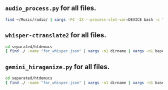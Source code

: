 ## `audio_process.py` for all files.
```bash
find ~/Music/radio/ | xargs -P4 -IX --process-slot-var=DEVICE bash -c "CUDA_VISIBLE_DEVICES=\$((\`printenv DEVICE\`%2)) python audio_process.py X"
```

## `whisper-ctranslate2` for all files.
```bash
cd separated/htdemucs
{ find ./ -name "for_whisper.json" | xargs -n1 dirname | xargs -n1 basename ; ls -1 --color=none; } | sort | uniq -u | xargs -P4 -IX --process-slot-var=DEVICE bash -c "CUDA_VISIBLE_DEVICES=\$((\`printenv DEVICE\`%2)) whisper-ctranslate2 --model large-v3 --vad_filter True -f json -o X X/for_whisper.wav -p True"
```

## `gemini_hiraganize.py` for all files.
```bash
cd separated/htdemucs
{ find ./ -name "for_whisper.json" | xargs -n1 dirname | xargs -n1 basename ; find ./ -name "hiraganized.txt" | xargs -n1 dirname | xargs -n1 basename ; } | sort | uniq -u | xargs -n1 python gemini_hiraganize.py